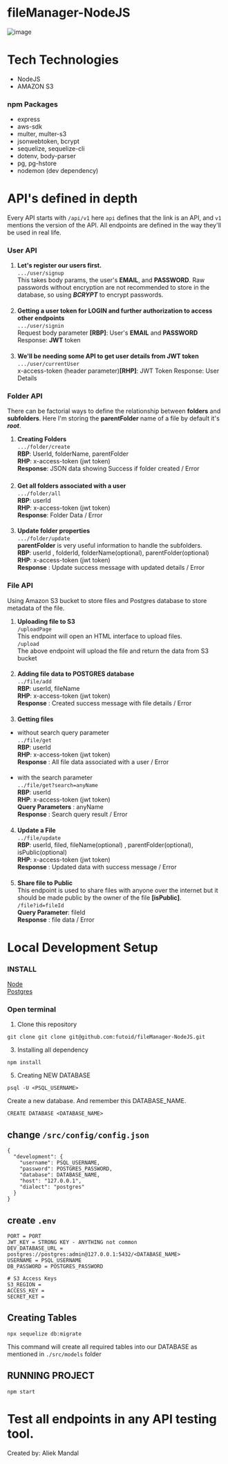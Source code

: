 # fileManager-NodeJS
![image](https://github.com/futoid/fileManager-NodeJS/assets/65010518/77416e41-1b5b-44f5-9622-7ea9a320f133)
# Tech Technologies
- NodeJS
- AMAZON S3
### npm Packages
- express
- aws-sdk
- multer, multer-s3
- jsonwebtoken, bcrypt
- sequelize, sequelize-cli
- dotenv, body-parser
- pg, pg-hstore
- nodemon (dev dependency)
# API's defined in depth
Every API starts with `/api/v1` here `api` defines that the link is an API, and `v1` mentions the version of the API.
All endpoints are defined in the way they'll be used in real life.
### User API
1. **Let's register our users first.**\
`.../user/signup` \
This takes body params, the user's **EMAIL**, and **PASSWORD**. Raw passwords without encryption are not recommended to store in the database, so using _**BCRYPT**_ to encrypt passwords.
#### 
2. **Getting a user token for LOGIN and further authorization to access other endpoints** \
   `.../user/signin` \
   Request body parameter **[RBP]**: User's **EMAIL** and **PASSWORD** \
   Response: **JWT** token
#### 
3. **We'll be needing some API to get user details from JWT token** \
   `.../user/currentUser` \
   x-access-token (header parameter)**[RHP]**: JWT Token
   Response: User Details 
####
### Folder API
  There can be factorial ways to define the relationship between **folders** and **subfolders**. Here I'm storing the **parentFolder** name of a file by default it's _**root**_. 
  1. **Creating Folders** \
   `.../folder/create` \
  **RBP**: UserId, folderName, parentFolder \
  **RHP**: x-access-token (jwt token) \
  **Response**: JSON data showing Success if folder created / Error 
###
2. **Get all folders associated with a user** \
   `.../folder/all` \
   **RBP**: userId\
  **RHP**: x-access-token (jwt token) \
   **Response**: Folder Data / Error 
####
3. **Update folder properties** \
   `.../folder/update` \
   **parentFolder** is very useful information to handle the subfolders.\
   **RBP**: userId , folderId, folderName(optional), parentFolder(optional)  \
  **RHP**: x-access-token (jwt token) \
   **Response** : Update success message with updated details / Error    
####
### File API
Using Amazon S3 bucket to store files and Postgres database to store metadata of the file. 
1. **Uploading file to S3** \
`/uploadPage` \
This endpoint will open an HTML interface to upload files. \
`/upload` \
The above endpoint will upload the file and return the data from S3 bucket 
####
2. **Adding file data to POSTGRES database** \
   `../file/add` \
   **RBP**: userId, fileName \
   **RHP**: x-access-token (jwt token) \
   **Response** : Created success message with file details / Error 
####
3. **Getting files**
  - without search query parameter \
    `../file/get` \
  **RBP**: userId \
  **RHP**: x-access-token (jwt token) \
  **Response** : All file data associated with a user / Error 
####
  - with the search parameter  
   `../file/get?search=anyName` \
  **RBP**: userId \
  **RHP**: x-access-token (jwt token) \
  **Query Parameters** : anyName \
  **Response** : Search query result / Error 
####
4. **Update a File** \
  `../file/update`\
  **RBP**: userId, filed, fileName(optional) , parentFolder(optional), isPublic(optional) \
  **RHP**: x-access-token (jwt token) \
  **Response** : Updated data with success message / Error  
####
5. **Share file to Public** \
  This endpoint is used to share files with anyone over the internet but it should be made public by the owner of the file **[isPublic]**. \
  `/file?id=fileId` \
    **Query Parameter**: fileId \
    **Response** : file data / Error 
####
# Local Development Setup
### INSTALL
[Node](https://nodejs.org/en/download) \
[Postgres](https://www.postgresql.org/download/)
### Open terminal
1. Clone this repository 
 ```
git clone git clone git@github.com:futoid/fileManager-NodeJS.git
```
3. Installing all dependency 
```
npm install
```
5. Creating NEW DATABASE
```
psql -U <PSQL_USERNAME>
```
Create a new database. And remember this DATABASE_NAME. 
```
CREATE DATABASE <DATABASE_NAME>
```
## change `/src/config/config.json`
```
{
  "development": {
    "username": PSQL_USERNAME,
    "password": POSTGRES_PASSWORD,
    "database": DATABASE_NAME,
    "host": "127.0.0.1",
    "dialect": "postgres"
  }
}
```
## create `.env`
```
PORT = PORT
JWT_KEY = STRONG KEY - ANYTHING not common
DEV_DATABASE_URL = postgres://postgres:admin@127.0.0.1:5432/<DATABASE_NAME>
USERNAME = PSQL_USERNAME
DB_PASSWORD = POSTGRES_PASSWORD

# S3 Access Keys
S3_REGION = 
ACCESS_KEY = 
SECRET_KET = 
```
## Creating Tables
```
npx sequelize db:migrate
```
This command will create all required tables into our DATABASE as mentioned in `./src/models` folder
## RUNNING PROJECT
```
npm start
```
# Test all endpoints in any API testing tool.
Created by: Aliek Mandal
